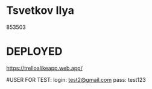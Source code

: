 # Tsvetkov Ilya 
 853503

# DEPLOYED
https://trelloalikeapp.web.app/


#USER FOR TEST:
login: test2@gmail.com
pass: test123